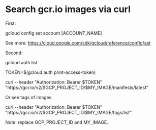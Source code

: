 # Search gcr.io images via curl

First:

gcloud config set account [ACCOUNT_NAME]

See more: https://cloud.google.com/sdk/gcloud/reference/config/set

Second:

gcloud auth list

TOKEN=$(gcloud auth print-access-token)

curl --header "Authorization: Bearer $TOKEN" "https://gcr.io/v2/$GCP_PROJECT_ID/$MY_IMAGE/manifests/latest"

Or see tags of images

curl --header "Authorization: Bearer $TOKEN" "https://gcr.io/v2/$GCP_PROJECT_ID/$MY_IMAGE/tags/list"

Note: replace GCP_PROJECT_ID and MY_IMAGE.
